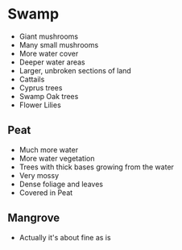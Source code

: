 # Swamp
- Giant mushrooms
- Many small mushrooms
- More water cover
- Deeper water areas
- Larger, unbroken sections of land
- Cattails
- Cyprus trees
- Swamp Oak trees
- Flower Lilies
## Peat
- Much more water
- More water vegetation
- Trees with thick bases growing from the water
- Very mossy
- Dense foliage and leaves
- Covered in Peat
## Mangrove
- Actually it's about fine as is